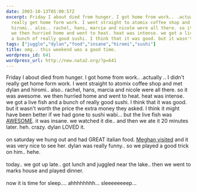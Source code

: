 ```yaml
---
date: 2003-10-13T05:00:57Z
excerpt: Friday I about died from hunger. I got home from work.. .actually .. I didn't
  really get home form work. I went straight to atomix coffee shop and met dylan and
  hiromi.. also.. rachel, hans, marcia and nicole were all there. so it was awesome.
  we then hurried home and went to heat. heat was intense. we got a live fish and
  a bunch of really good sushi. I think that it was good. but it wasn't wor...
tags: ["juggle","dylan","food","insane","hiromi","sushi"]
title: omg.. this weekend was a good time.
wordpress_id: 641
wordpress_url: http://new.nata2.org/?p=641
---
```


Friday I about died from hunger. I got home from work.. .actually .. I didn't really get home form work. I went straight to atomix coffee shop and met dylan and hiromi.. also.. rachel, hans, marcia and nicole were all there. so it was awesome. we then hurried home and went to heat. heat was intense. we got a live fish and a bunch of really good sushi. I think that it was good. but it wasn't worth the price the extra money they asked. I think it might have been better if we had gone to sushi wabi... but the live fish was <a href="https://web.archive.org/web/20030814003134/http://www.nata2.info//pictures/events/dylan_and_meghan_visits_10_03/dylans%20visit%20002.jpg">AWESOME</a>. it was insane. we watched it die.. and then we ate it 20 minutes later. heh. crazy. dylan LOVED it. <Br><br/>on saturday we hung out and had GREAT italian food. <a href="https://web.archive.org/web/20030814003134/http://www.nata2.info//pictures/events/dylan_and_meghan_visits_10_03/dylans%20visit%20014.jpg">Meghan visited</a> and it was very nice to see her. dylan was really funny.. so we played a good trick on him.. hehe.<Br><br/>today.. we got up late.. got lunch and juggled near the lake.. then we went to marks house and played dinner. <br/><br/>now it is time for sleep.... ahhhhhhhh... sleeeeeeeep...
